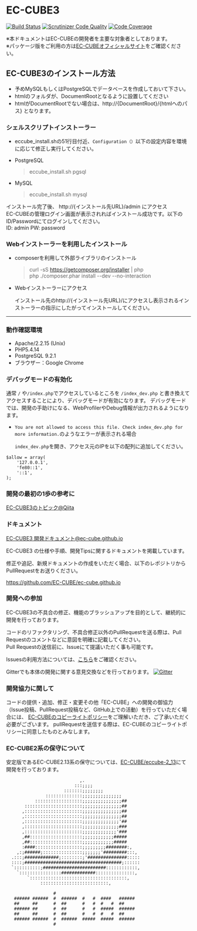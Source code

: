 # EC-CUBE3

[![Build Status](https://travis-ci.org/EC-CUBE/ec-cube.svg?branch=master)](https://travis-ci.org/EC-CUBE/ec-cube)
[![Scrutinizer Code Quality](https://scrutinizer-ci.com/g/EC-CUBE/ec-cube/badges/quality-score.png?b=master)](https://scrutinizer-ci.com/g/EC-CUBE/ec-cube/?branch=master)
[![Code Coverage](https://scrutinizer-ci.com/g/EC-CUBE/ec-cube/badges/coverage.png?b=master)](https://scrutinizer-ci.com/g/EC-CUBE/ec-cube/?branch=master)

※本ドキュメントはEC-CUBEの開発者を主要な対象者としております。  
※パッケージ版をご利用の方は[EC-CUBEオフィシャルサイト](http://www.ec-cube.net)をご確認ください。

## EC-CUBE3のインストール方法

* 予めMySQLもしくはPostgreSQLでデータベースを作成しておいて下さい。
* htmlのフォルダが、DocumentRootとなるように設置してください
* htmlがDocumentRootでない場合は、http://{DocumentRoot}/{htmlへのパス} となります。


### シェルスクリプトインストーラー

* eccube_install.shの51行目付近、`Configuration（）`以下の設定内容を環境に応じて修正し実行してください。

* PostgreSQL

    > eccube_install.sh pgsql

* MySQL

    > eccube_install.sh mysql


インストール完了後、 http://{インストール先URL}/admin にアクセス  
EC-CUBEの管理ログイン画面が表示されればインストール成功です。以下のID/Passwordにてログインしてください。  
ID: admin PW: password 


### Webインストーラーを利用したインストール

* composerを利用して外部ライブラリのインストール

    > curl -sS https://getcomposer.org/installer | php  
    > php ./composer.phar install --dev --no-interaction

* Webインストーラーにアクセス

    インストール先のhttp://{インストール先URL}/にアクセスし表示されるインストーラーの指示にしたがってインストールしてください。

-------
### 動作確認環境

* Apache/2.2.15 (Unix)
* PHP5.4.14
* PostgreSQL 9.2.1   
* ブラウザー：Google Chrome  

### デバッグモードの有効化

通常 `/` や`/index.php`でアクセスしているところを `/index_dev.php` と書き換えてアクセスすることにより、デバッグモードが有効になります。
デバッグモードでは、開発の手助けになる、WebProfilerやDebug情報が出力されるようになります。

* `You are not allowed to access this file. Check index_dev.php for more information.`のようなエラーが表示される場合

  `index_dev.php`を開き、アクセス元のIPを以下の配列に追加してください。
```
$allow = array(
    '127.0.0.1',
    'fe80::1',
    '::1',
);
```

### 開発の最初の1歩の参考に

[EC-CUBE3のトピック@Qiita](http://qiita.com/tags/ec-cube3)

### ドキュメント

[EC-CUBE3 開発ドキュメント@ec-cube.github.io](http://ec-cube.github.io/)

EC-CUBE3 の仕様や手順、開発Tipsに関するドキュメントを掲載しています。

修正や追記、新規ドキュメントの作成をいただく場合、以下のレポジトリからPullRequestをお送りください。

https://github.com/EC-CUBE/ec-cube.github.io

### 開発への参加

EC-CUBE3の不具合の修正、機能のブラッシュアップを目的として、継続的に開発を行っております。

コードのリファクタリング、不具合修正以外のPullRequestを送る際は、Pull Requestのコメントなどに意図を明確に記載してください。  
Pull Requestの送信前に、Issueにて提議いただく事も可能です。

Issuesの利用方法については、[こちら](https://github.com/EC-CUBE/ec-cube/wiki/Issues%E3%81%AE%E5%88%A9%E7%94%A8%E6%96%B9%E6%B3%95)をご確認ください。

Gitterでも本体の開発に関する意見交換などを行っております。
[![Gitter](https://badges.gitter.im/Join%20Chat.svg)](https://gitter.im/EC-CUBE/ec-cube?utm_source=badge&utm_medium=badge&utm_campaign=pr-badge)


### 開発協力に関して

コードの提供・追加、修正・変更その他「EC-CUBE」への開発の御協力（Issue投稿、PullRequest投稿など、GitHub上での活動）を行っていただく場合には、
[EC-CUBEのコピーライトポリシー](https://github.com/EC-CUBE/ec-cube/blob/50de4ac511ab5a5577c046b61754d98be96aa328/LICENSE.txt)をご理解いただき、ご了承いただく必要がございます。
pullRequestを送信する際は、EC-CUBEのコピーライトポリシーに同意したものとみなします。


### EC-CUBE2系の保守について

安定版であるEC-CUBE2.13系の保守については、[EC-CUBE/eccube-2_13](https://github.com/EC-CUBE/eccube-2_13/)にて開発を行っております。


                                ,.                       
                              :::;;;;                    
                          :::::::;;;;;;;;                
                   ::::::::::::::;;;;;;;;;;;;;;;         
               ::::::::::::::::::;;;;;;;;;;;;;;;##       
           ::::::::::::::::::::::;;;;;;;;;;;;;;;##       
          ,::::::::::::::::::::::;;;;;;;;;;;;;;;##       
          ,::::::::::::::::::::::;;;;;;;;;;;;;;;##       
          ,::::::::::::::::::::::;;;;;;;;;;;;;;'##       
          ,::::::::::::::::::::::;;;;;;;;;;;;;;###       
          ,::::::::::::::::::::::;;;;;;;;;;;;;'###       
          ,##::::::::::::::::::::;;;;;;;;;;;;#####       
          ,##::::::::::::::::::::;;;;;;;;;;;;#####       
          :####::::::::::::::::::;;;;;;;;;########:,     
        ,:;######;:::::::::::::::;;;;;;;'#########:::,   
      .:::;#############;::::::::;'###############:::::  
      ::::;#####################################;::::::  
      `::::::::::;########################::::::::::::,  
        `::::::::::::::::#############:::::::::::::::,   
            `:::::::::::::::::::::::::::::::::::::,      
                 ::::::::::::::::::::::::::,             

                      #                                  
       ###### ######  #  ######  #   #  ####   ######    
       ##     ##      #  ##      #   #  #   #  ##        
       ###### ##      #  ##      #   #  #####  ######    
       ##     ##      #  ##      #   #  #   #  ##        
       ###### ######  #  ######  #####  #####  ######    
                      #                                  
